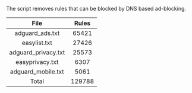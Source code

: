 The script removes rules that can be blocked by DNS based ad-blocking.


| File | Rules |
|:----:|:-----:|
| adguard_ads.txt | 65421 |
| easylist.txt | 27426 |
| adguard_privacy.txt | 25573 |
| easyprivacy.txt | 6307 |
| adguard_mobile.txt | 5061 |
| Total | 129788 |